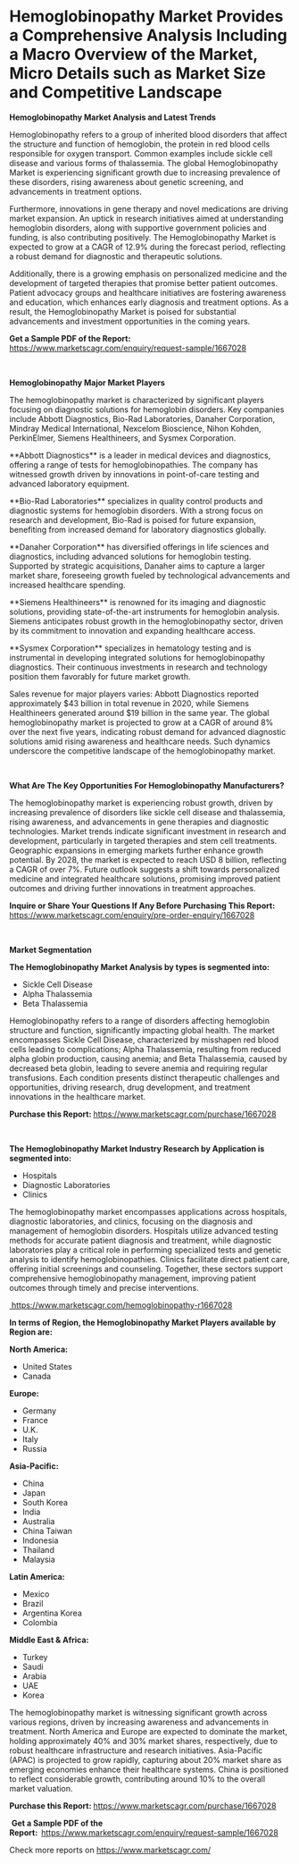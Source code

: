 <p><h1>Hemoglobinopathy Market Provides a Comprehensive Analysis Including a Macro Overview of the Market, Micro Details such as Market Size and Competitive Landscape</h1></p><p><strong>Hemoglobinopathy Market Analysis and Latest Trends</strong></p>
<p><p>Hemoglobinopathy refers to a group of inherited blood disorders that affect the structure and function of hemoglobin, the protein in red blood cells responsible for oxygen transport. Common examples include sickle cell disease and various forms of thalassemia. The global Hemoglobinopathy Market is experiencing significant growth due to increasing prevalence of these disorders, rising awareness about genetic screening, and advancements in treatment options.</p><p>Furthermore, innovations in gene therapy and novel medications are driving market expansion. An uptick in research initiatives aimed at understanding hemoglobin disorders, along with supportive government policies and funding, is also contributing positively. The Hemoglobinopathy Market is expected to grow at a CAGR of 12.9% during the forecast period, reflecting a robust demand for diagnostic and therapeutic solutions. </p><p>Additionally, there is a growing emphasis on personalized medicine and the development of targeted therapies that promise better patient outcomes. Patient advocacy groups and healthcare initiatives are fostering awareness and education, which enhances early diagnosis and treatment options. As a result, the Hemoglobinopathy Market is poised for substantial advancements and investment opportunities in the coming years.</p></p>
<p><strong>Get a Sample PDF of the Report:&nbsp;</strong> <a href="https://www.marketscagr.com/enquiry/request-sample/1667028?utm_campaign=2462&utm_medium=2&utm_source=Github&utm_content=ia&utm_term=06032025&utm_id=hemoglobinopathy">https://www.marketscagr.com/enquiry/request-sample/1667028</a></p>
<p>&nbsp;</p>
<p><strong>Hemoglobinopathy Major Market Players</strong></p>
<p><p>The hemoglobinopathy market is characterized by significant players focusing on diagnostic solutions for hemoglobin disorders. Key companies include Abbott Diagnostics, Bio-Rad Laboratories, Danaher Corporation, Mindray Medical International, Nexcelom Bioscience, Nihon Kohden, PerkinElmer, Siemens Healthineers, and Sysmex Corporation.</p><p>**Abbott Diagnostics** is a leader in medical devices and diagnostics, offering a range of tests for hemoglobinopathies. The company has witnessed growth driven by innovations in point-of-care testing and advanced laboratory equipment.</p><p>**Bio-Rad Laboratories** specializes in quality control products and diagnostic systems for hemoglobin disorders. With a strong focus on research and development, Bio-Rad is poised for future expansion, benefiting from increased demand for laboratory diagnostics globally.</p><p>**Danaher Corporation** has diversified offerings in life sciences and diagnostics, including advanced solutions for hemoglobin testing. Supported by strategic acquisitions, Danaher aims to capture a larger market share, foreseeing growth fueled by technological advancements and increased healthcare spending.</p><p>**Siemens Healthineers** is renowned for its imaging and diagnostic solutions, providing state-of-the-art instruments for hemoglobin analysis. Siemens anticipates robust growth in the hemoglobinopathy sector, driven by its commitment to innovation and expanding healthcare access.</p><p>**Sysmex Corporation** specializes in hematology testing and is instrumental in developing integrated solutions for hemoglobinopathy diagnostics. Their continuous investments in research and technology position them favorably for future market growth.</p><p>Sales revenue for major players varies: Abbott Diagnostics reported approximately $43 billion in total revenue in 2020, while Siemens Healthineers generated around $19 billion in the same year. The global hemoglobinopathy market is projected to grow at a CAGR of around 8% over the next five years, indicating robust demand for advanced diagnostic solutions amid rising awareness and healthcare needs. Such dynamics underscore the competitive landscape of the hemoglobinopathy market.</p></p>
<p>&nbsp;</p>
<p><strong>What Are The Key Opportunities For Hemoglobinopathy Manufacturers?</strong></p>
<p><p>The hemoglobinopathy market is experiencing robust growth, driven by increasing prevalence of disorders like sickle cell disease and thalassemia, rising awareness, and advancements in gene therapies and diagnostic technologies. Market trends indicate significant investment in research and development, particularly in targeted therapies and stem cell treatments. Geographic expansions in emerging markets further enhance growth potential. By 2028, the market is expected to reach USD 8 billion, reflecting a CAGR of over 7%. Future outlook suggests a shift towards personalized medicine and integrated healthcare solutions, promising improved patient outcomes and driving further innovations in treatment approaches.</p></p>
<p><strong>Inquire or Share Your Questions If Any Before Purchasing This Report:</strong> <a href="https://www.marketscagr.com/enquiry/pre-order-enquiry/1667028?utm_campaign=2462&utm_medium=2&utm_source=Github&utm_content=ia&utm_term=06032025&utm_id=hemoglobinopathy">https://www.marketscagr.com/enquiry/pre-order-enquiry/1667028</a></p>
<p>&nbsp;</p>
<p><strong>Market Segmentation</strong></p>
<p><strong>The Hemoglobinopathy Market Analysis by types is segmented into:</strong></p>
<p><ul><li>Sickle Cell Disease</li><li>Alpha Thalassemia</li><li>Beta Thalassemia</li></ul></p>
<p><p>Hemoglobinopathy refers to a range of disorders affecting hemoglobin structure and function, significantly impacting global health. The market encompasses Sickle Cell Disease, characterized by misshapen red blood cells leading to complications; Alpha Thalassemia, resulting from reduced alpha globin production, causing anemia; and Beta Thalassemia, caused by decreased beta globin, leading to severe anemia and requiring regular transfusions. Each condition presents distinct therapeutic challenges and opportunities, driving research, drug development, and treatment innovations in the healthcare market.</p></p>
<p><strong>Purchase this Report:&nbsp;</strong><a href="https://www.marketscagr.com/purchase/1667028?utm_campaign=2462&utm_medium=2&utm_source=Github&utm_content=ia&utm_term=06032025&utm_id=hemoglobinopathy">https://www.marketscagr.com/purchase/1667028</a></p>
<p>&nbsp;</p>
<p><strong>The Hemoglobinopathy Market Industry Research by Application is segmented into:</strong></p>
<p><ul><li>Hospitals</li><li>Diagnostic Laboratories</li><li>Clinics</li></ul></p>
<p><p>The hemoglobinopathy market encompasses applications across hospitals, diagnostic laboratories, and clinics, focusing on the diagnosis and management of hemoglobin disorders. Hospitals utilize advanced testing methods for accurate patient diagnosis and treatment, while diagnostic laboratories play a critical role in performing specialized tests and genetic analysis to identify hemoglobinopathies. Clinics facilitate direct patient care, offering initial screenings and counseling. Together, these sectors support comprehensive hemoglobinopathy management, improving patient outcomes through timely and precise interventions.</p></p>
<p><a href="https://www.marketscagr.com/hemoglobinopathy-r1667028?utm_campaign=2462&utm_medium=2&utm_source=Github&utm_content=ia&utm_term=06032025&utm_id=hemoglobinopathy">&nbsp;https://www.marketscagr.com/hemoglobinopathy-r1667028</a></p>
<p><strong>In terms of Region, the Hemoglobinopathy Market Players available by Region are:</strong></p>
<p>
    <p> <strong> North America: </strong>
        <ul>
            <li>United States</li>
            <li>Canada</li>
        </ul>
        </p> 
    <p> <strong> Europe: </strong>
        <ul>
            <li>Germany</li>
            <li>France</li>
            <li>U.K.</li>
            <li>Italy</li>
            <li>Russia</li>
        </ul>
        </p> 
    <p> <strong> Asia-Pacific: </strong>
        <ul>
            <li>China</li>
            <li>Japan</li>
            <li>South Korea</li>
            <li>India</li>
            <li>Australia</li>
            <li>China Taiwan</li>
            <li>Indonesia</li>
            <li>Thailand</li>
            <li>Malaysia</li>
        </ul>
        </p> 
    <p> <strong> Latin America: </strong>
        <ul>
            <li>Mexico</li>
            <li>Brazil</li>
            <li>Argentina Korea</li>
            <li>Colombia</li>
        </ul>
        </p> 
    <p> <strong> Middle East & Africa: </strong>
        <ul>
            <li>Turkey</li>
            <li>Saudi</li>
            <li>Arabia</li>
            <li>UAE</li>
            <li>Korea</li>
        </ul>
    </p>
    </p>
<p><p>The hemoglobinopathy market is witnessing significant growth across various regions, driven by increasing awareness and advancements in treatment. North America and Europe are expected to dominate the market, holding approximately 40% and 30% market shares, respectively, due to robust healthcare infrastructure and research initiatives. Asia-Pacific (APAC) is projected to grow rapidly, capturing about 20% market share as emerging economies enhance their healthcare systems. China is positioned to reflect considerable growth, contributing around 10% to the overall market valuation.</p></p>
<p><strong>Purchase this Report: </strong><a href="https://www.marketscagr.com/purchase/1667028?utm_campaign=2462&utm_medium=2&utm_source=Github&utm_content=ia&utm_term=06032025&utm_id=hemoglobinopathy">https://www.marketscagr.com/purchase/1667028</a></p>
<p>&nbsp;<strong>Get a Sample PDF of the Report:&nbsp;&nbsp;</strong><a href="https://www.marketscagr.com/enquiry/request-sample/1667028?utm_campaign=2462&utm_medium=2&utm_source=Github&utm_content=ia&utm_term=06032025&utm_id=hemoglobinopathy">https://www.marketscagr.com/enquiry/request-sample/1667028</a></p>
<p><strong></strong></p>
<p>Check more reports on <a href="https://www.marketscagr.com/?utm_campaign=2462&utm_medium=2&utm_source=Github&utm_content=ia&utm_term=06032025&utm_id=hemoglobinopathy">https://www.marketscagr.com/</a></p>